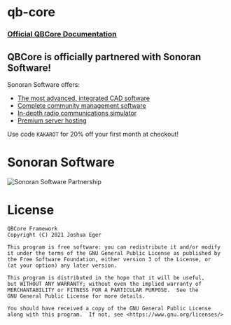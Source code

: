 # qb-core

### [Official QBCore Documentation](https://qbcore-framework.github.io/qb-docs/)


## QBCore is officially partnered with Sonoran Software!
Sonoran Software offers:
* [The most advanced, integrated CAD software](https://sonorancad.com/kakarot)
* [Complete community management software](https://sonorancms.com/kakarot)
* [In-depth radio communications simulator](https://sonoranradio.com/kakarot)
* [Premium server hosting](https://sonoranservers.com/kakarot)

Use code `KAKAROT` for 20% off your first month at checkout!

# Sonoran Software
![Sonoran Software Partnership](https://sonoransoftware.com/assets/images/promotional/partners/qb_banner_coupon.png)

# License

    QBCore Framework
    Copyright (C) 2021 Joshua Eger

    This program is free software: you can redistribute it and/or modify
    it under the terms of the GNU General Public License as published by
    the Free Software Foundation, either version 3 of the License, or
    (at your option) any later version.

    This program is distributed in the hope that it will be useful,
    but WITHOUT ANY WARRANTY; without even the implied warranty of
    MERCHANTABILITY or FITNESS FOR A PARTICULAR PURPOSE.  See the
    GNU General Public License for more details.

    You should have received a copy of the GNU General Public License
    along with this program.  If not, see <https://www.gnu.org/licenses/>
